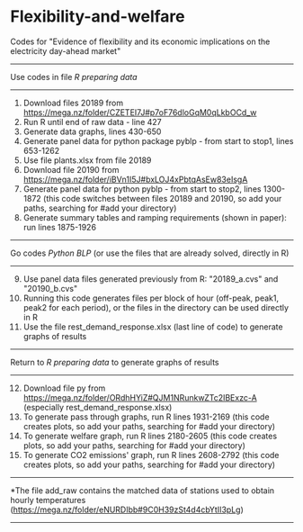 # Flexibility-and-welfare
Codes for "Evidence of flexibility and its economic implications on the electricity day-ahead market"

**************************************************************************************
Use codes in file *R preparing data*
**************************************************************************************
1. Download files 20189 from https://mega.nz/folder/CZETEI7J#p7oF76dloGqM0qLkbOCd_w 
2. Run R until end of raw data - line 427  
3. Generate data graphs, lines 430-650
4. Generate panel data for python package pyblp - from start to stop1, lines 653-1262
5. Use file plants.xlsx from file 20189 
6. Download file 20190 from https://mega.nz/folder/iBVn1I5J#bxLOJ4xPbtqAsEw83eIsgA
7. Generate panel data for python pyblp - from start to stop2, lines 1300-1872 (this code switches between files 20189 and 20190, so add your paths, searching for #add your directory)
8. Generate summary tables and ramping requirements (shown in paper): run lines 1875-1926

**************************************************************************************
Go codes *Python BLP* (or use the files that are already solved, directly in R)
*************************************************************************************
9. Use panel data files generated previously from R: "20189_a.cvs" and "20190_b.cvs" 
10. Running this code generates files per block of hour (off-peak, peak1, peak2 for each period), or the files in the directory can be used directly in R
11. Use the file rest_demand_response.xlsx (last line of code) to generate graphs of results


**************************************************************************************
Return to *R preparing data* to generate graphs of results
**************************************************************************************
12. Download file py from https://mega.nz/folder/ORdhHYiZ#QJM1NRunkwZTc2IBExzc-A (especially rest_demand_response.xlsx)
13. To generate pass through graphs, run R lines 1931-2169 (this code creates plots, so add your paths, searching for #add your directory)
14. To generate welfare graph, run R lines 2180-2605 (this code creates plots, so add your paths, searching for #add your directory)
15. To generate CO2 emissions' graph, run R lines 2608-2792 (this code creates plots, so add your paths, searching for #add your directory)



***
*The file add_raw contains the matched data of stations used to obtain hourly temperatures (https://mega.nz/folder/eNURDIbb#9C0H39zSt4d4cbYtII3pLg)
***
